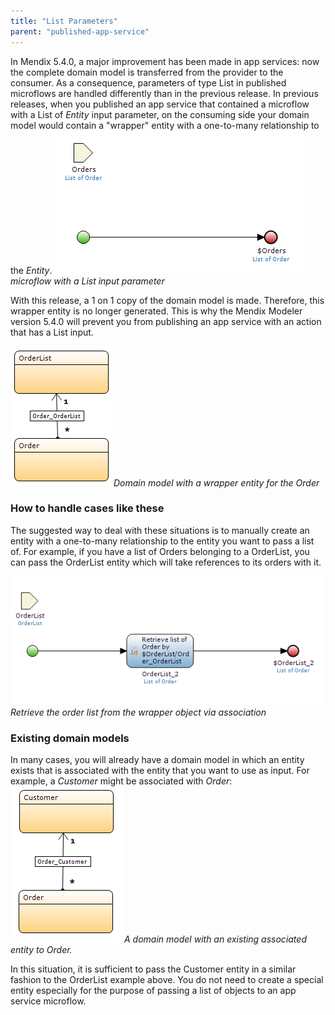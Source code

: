 ```yaml
---
title: "List Parameters"
parent: "published-app-service"
---
```



In Mendix 5.4.0, a major improvement has been made in app services: now the complete domain model is transferred from the provider to the consumer. As a consequence, parameters of type List in published microflows are handled differently than in the previous release.
In previous releases, when you published an app service that contained a microflow with a List of _Entity_ input parameter, on the consuming side your domain model would contain a "wrapper" entity with a one-to-many relationship to the _Entity_. ![](attachments/4522374/4751461.png)_microflow with a List input parameter_

With this release, a 1 on 1 copy of the domain model is made. Therefore, this wrapper entity is no longer generated. This is why the Mendix Modeler version 5.4.0 will prevent you from publishing an app service with an action that has a List input.

![](attachments/4522374/4751457.png)_Domain model with a wrapper entity for the Order_

### How to handle cases like these

The suggested way to deal with these situations is to manually create an entity with a one-to-many relationship to the entity you want to pass a list of. For example, if you have a list of Orders belonging to a OrderList, you can pass the OrderList entity which will take references to its orders with it.

![](attachments/4522374/4751463.png)_Retrieve the order list from the wrapper object via association_

### Existing domain models

In many cases, you will already have a domain model in which an entity exists that is associated with the entity that you want to use as input. For example, a _Customer_ might be associated with _Order_:
![](attachments/4522374/4751464.png)_A domain model with an existing associated entity to Order._

In this situation, it is sufficient to pass the Customer entity in a similar fashion to the OrderList example above. You do not need to create a special entity especially for the purpose of passing a list of objects to an app service microflow.
